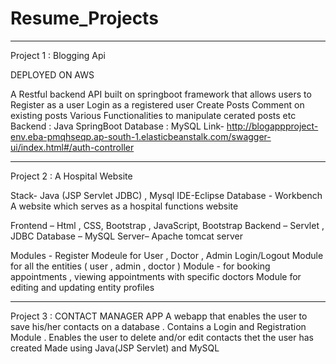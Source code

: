 # Resume_Projects




-----------------------------------------------------------------------------------------------------------------------------------------------------------------------



Project 1 : Blogging Api 

DEPLOYED ON AWS

A Restful backend API built on springboot framework that allows users to 
Register as a user 
Login as a registered user
Create Posts 
Comment on existing posts
Various Functionalities to manipulate cerated posts etc
Backend : Java SpringBoot
Database : MySQL
Link- http://blogappproject-env.eba-pmqhseqp.ap-south-1.elasticbeanstalk.com/swagger-ui/index.html#/auth-controller


-----------------------------------------------------------------------------------------------------------------------------------------------------------------------



Project 2 :
A Hospital Website

Stack- Java (JSP Servlet JDBC) , Mysql
IDE-Eclipse 
Database - Workbench
A website which serves as a hospital functions website

Frontend – Html , CSS, Bootstrap , JavaScript, Bootstrap
Backend – Servlet , JDBC
Database – MySQL
Server– Apache tomcat server

Modules - 
Register Modeule for User ,   Doctor  , Admin
Login/Logout Module for all the entities ( user  , admin , doctor ) 
Module - for booking appointments   , viewing appointments with specific doctors
Module for editing and updating entity profiles


-----------------------------------------------------------------------------------------------------------------------------------------------------------------------




Project 3 :
CONTACT MANAGER APP
A webapp that enables the user to save his/her contacts on a database . Contains a Login and Registration Module .
Enables the user to delete and/or edit contacts thet the user has created 
Made using Java(JSP Servlet) and MySQL











